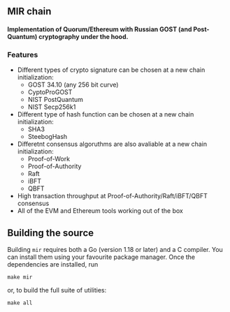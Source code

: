 ## MIR chain

#### Implementation of Quorum/Ethereum with Russian GOST (and Post-Quantum) cryptography under the hood.

### Features

- Different types of crypto signature can be chosen at a new chain initialization: 
  - GOST 34.10 (any 256 bit curve)
  - CyptoProGOST
  - NIST PostQuantum
  - NIST Secp256k1
- Different type of hash function can be chosen at a new chain initialization:
  - SHA3
  - SteebogHash
- Differetnt consensus algoruthms are also avaliable at a new chain initialization:
  - Proof-of-Work
  - Proof-of-Authority 
  - Raft
  - iBFT
  - QBFT
- High transaction throughput at Proof-of-Authority/Raft/iBFT/QBFT consensus
- All of the EVM and Ethereum tools working out of the box

## Building the source

Building `mir` requires both a Go (version 1.18 or later) and a C compiler. You can install
them using your favourite package manager. Once the dependencies are installed, run

```shell
make mir
```

or, to build the full suite of utilities:

```shell
make all
```
